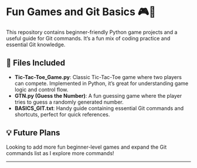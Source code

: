 # Fun Games and Git Basics 🎮📝

This repository contains beginner-friendly Python game projects and a useful guide for Git commands. It’s a fun mix of coding practice and essential Git knowledge.

## 📂 Files Included

- **Tic-Tac-Toe_Game.py**: Classic Tic-Tac-Toe game where two players can compete. Implemented in Python, it’s great for understanding game logic and control flow.
- **GTN.py (Guess the Number)**: A fun guessing game where the player tries to guess a randomly generated number.
- **BASICS_GIT.txt**: Handy guide containing essential Git commands and shortcuts, perfect for quick references.

## 💡 Future Plans
Looking to add more fun beginner-level games and expand the Git commands list as I explore more commands!

---

